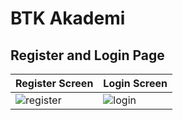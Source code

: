 # BTK Akademi

## Register and Login Page

| Register Screen |  Login Screen |
| ---------------------------- | ---------------------------- |
|![register](https://github.com/ahmetgurr/BTK-Akademi-Bootcamp/assets/92628011/b99158b2-59df-4ec2-8d44-2d1bcd43429b)|![login](https://github.com/ahmetgurr/BTK-Akademi-Bootcamp/assets/92628011/951d3f1c-d360-43e3-bc84-ec84d6ec9f44)|

</br>
